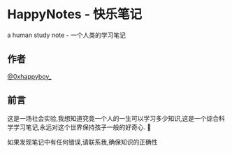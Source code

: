 # HappyNotes - 快乐笔记
a human study note - 一个人类的学习笔记
## 作者
[@0xhappyboy_](https://x.com/0xhappyboy_)
## 前言
这是一场社会实验,我想知道究竟一个人的一生可以学习多少知识,这是一个综合科学学习笔记,永远对这个世界保持孩子一般的好奇心. 🎈

如果发现笔记中有任何错误,请联系我,确保知识的正确性